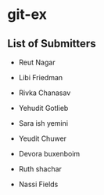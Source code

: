 # git-ex

## List of Submitters
- Reut Nagar
- Libi Friedman
- Rivka Chanasav
- Yehudit Gotlieb
- Sara ish yemini
- Yeudit Chuwer
- Devora buxenboim

- Ruth shachar

- Nassi Fields

